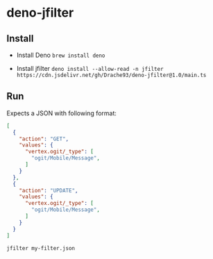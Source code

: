 # deno-jfilter

## Install

* Install Deno
  `brew install deno`

* Install jfilter
  `deno install --allow-read -n jfilter https://cdn.jsdelivr.net/gh/Drache93/deno-jfilter@1.0/main.ts`

## Run

Expects a JSON with following format:

```json
[
  {
    "action": "GET",
    "values": {
      "vertex.ogit/_type": [
        "ogit/Mobile/Message",
      ]
    }
  },
  {
    "action": "UPDATE",
    "values": {
      "vertex.ogit/_type": [
        "ogit/Mobile/Message",
      ]
    }
  }
]

```

`jfilter my-filter.json`